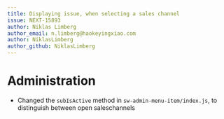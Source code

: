 ```yaml
---
title: Displaying issue, when selecting a sales channel
issue: NEXT-15893
author: Niklas Limberg
author_email: n.limberg@haokeyingxiao.com
author: NiklasLimberg
author_github: NiklasLimberg
---
```

# Administration
*  Changed the `subIsActive` method in `sw-admin-menu-item/index.js`, to distinguish between open saleschannels
